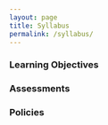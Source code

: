 ```yaml
---
layout: page
title: Syllabus
permalink: /syllabus/
---
```


### Learning Objectives

### Assessments

### Policies
